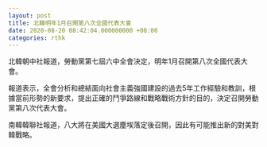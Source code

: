 ```yaml
---
layout: post
title: 北韓明年1月召開第八次全國代表大會
date: 2020-08-20 08:42:04.000000000 +08:00
categories: rthk
---
```


北韓朝中社報道，勞動黨第七屆六中全會決定，明年1月召開第八次全國代表大會。

報道表示，全會分析和總結面向社會主義強國建設的過去5年工作經驗和教訓，根據當前形勢的新要求，提出正確的鬥爭路線和戰略戰術方針的目的，決定召開勞動黨第八次代表大會。

南韓韓聯社報道，八大將在美國大選塵埃落定後召開，因此有可能推出新的對美對韓戰略。
